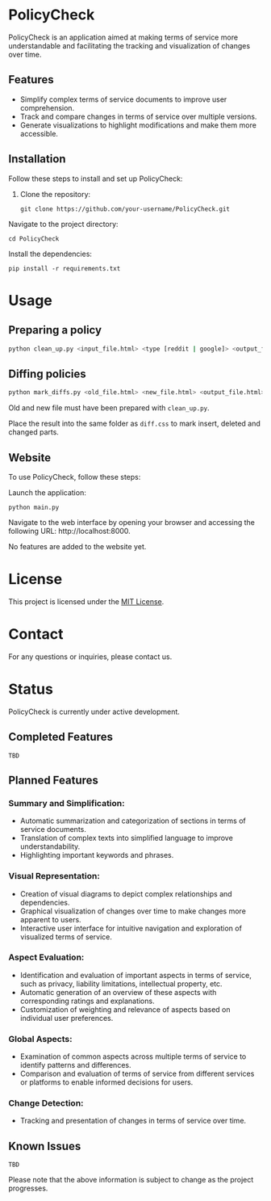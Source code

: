 # PolicyCheck

PolicyCheck is an application aimed at making terms of service more understandable and facilitating the tracking and visualization of changes over time.

## Features

- Simplify complex terms of service documents to improve user comprehension.
- Track and compare changes in terms of service over multiple versions.
- Generate visualizations to highlight modifications and make them more accessible.

## Installation

Follow these steps to install and set up PolicyCheck:

1. Clone the repository:

   ```shell
   git clone https://github.com/your-username/PolicyCheck.git

Navigate to the project directory:
    
    cd PolicyCheck

Install the dependencies:

    pip install -r requirements.txt

# Usage

## Preparing a policy

```bash
python clean_up.py <input_file.html> <type [reddit | google]> <output_file.html>
```

## Diffing policies

```bash
python mark_diffs.py <old_file.html> <new_file.html> <output_file.html>
```

Old and new file must have been prepared with `clean_up.py`.

Place the result into the same folder as `diff.css` to mark insert, deleted and changed parts.

## Website

To use PolicyCheck, follow these steps:

Launch the application:

    python main.py

Navigate to the web interface by opening your browser and accessing the following URL: http://localhost:8000.

No features are added to the website yet.

# License

This project is licensed under the [MIT License](License).

# Contact

For any questions or inquiries, please contact us.

# Status

PolicyCheck is currently under active development.

## Completed Features

    TBD

## Planned Features

### Summary and Simplification:

* Automatic summarization and categorization of sections in terms of service documents.
* Translation of complex texts into simplified language to improve understandability.
* Highlighting important keywords and phrases.

### Visual Representation:

* Creation of visual diagrams to depict complex relationships and dependencies.
* Graphical visualization of changes over time to make changes more apparent to users.
* Interactive user interface for intuitive navigation and exploration of visualized terms of service.

### Aspect Evaluation:

* Identification and evaluation of important aspects in terms of service, such as privacy, liability limitations, intellectual property, etc.
* Automatic generation of an overview of these aspects with corresponding ratings and explanations.
* Customization of weighting and relevance of aspects based on individual user preferences.

### Global Aspects:

* Examination of common aspects across multiple terms of service to identify patterns and differences.
* Comparison and evaluation of terms of service from different services or platforms to enable informed decisions for users.

### Change Detection:

* Tracking and presentation of changes in terms of service over time.

## Known Issues

    TBD

Please note that the above information is subject to change as the project progresses.